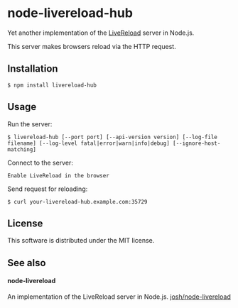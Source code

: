 # node-livereload-hub

Yet another implementation of the [LiveReload](https://github.com/mockko/livereload) server in Node.js.

This server makes browsers reload via the HTTP request.


## Installation

    $ npm install livereload-hub


## Usage

Run the server:

    $ livereload-hub [--port port] [--api-version version] [--log-file filename] [--log-level fatal|error|warn|info|debug] [--ignore-host-matching]

Connect to the server:

    Enable LiveReload in the browser

Send request for reloading:

    $ curl your-livereload-hub.example.com:35729


## License

This software is distributed under the MIT license.


## See also

#### node-livereload
An implementation of the LiveReload server in Node.js.
[josh/node-livereload](https://github.com/josh/node-livereload)
